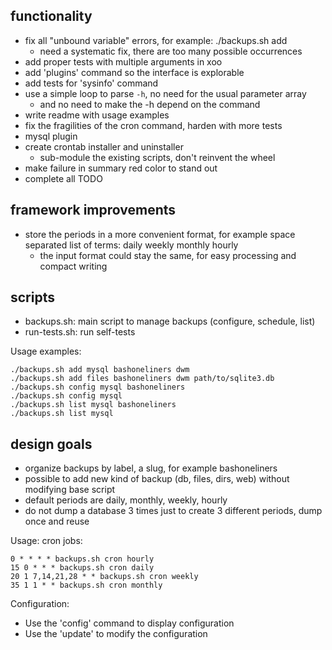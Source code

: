 functionality
-------------

- fix all "unbound variable" errors, for example: ./backups.sh add
  - need a systematic fix, there are too many possible occurrences
- add proper tests with multiple arguments in xoo
- add 'plugins' command so the interface is explorable
- add tests for 'sysinfo' command
- use a simple loop to parse `-h`, no need for the usual parameter array
  - and no need to make the -h depend on the command
- write readme with usage examples
- fix the fragilities of the cron command, harden with more tests
- mysql plugin
- create crontab installer and uninstaller
  - sub-module the existing scripts, don't reinvent the wheel
- make failure in summary red color to stand out
- complete all TODO

framework improvements
----------------------

- store the periods in a more convenient format, for example space separated list of terms: daily weekly monthly hourly
  - the input format could stay the same, for easy processing and compact writing

scripts
-------

- backups.sh: main script to manage backups (configure, schedule, list)
- run-tests.sh: run self-tests

Usage examples:

    ./backups.sh add mysql bashoneliners dwm
    ./backups.sh add files bashoneliners dwm path/to/sqlite3.db
    ./backups.sh config mysql bashoneliners
    ./backups.sh config mysql
    ./backups.sh list mysql bashoneliners
    ./backups.sh list mysql

design goals
------------

- organize backups by label, a slug, for example bashoneliners
- possible to add new kind of backup (db, files, dirs, web) without modifying base script
- default periods are daily, monthly, weekly, hourly
- do not dump a database 3 times just to create 3 different periods, dump once and reuse

Usage: cron jobs:

    0 * * * * backups.sh cron hourly
    15 0 * * * backups.sh cron daily
    20 1 7,14,21,28 * * backups.sh cron weekly
    35 1 1 * * backups.sh cron monthly

Configuration:

- Use the 'config' command to display configuration
- Use the 'update' to modify the configuration
